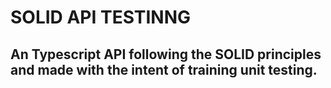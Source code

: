 # SOLID API TESTINNG

## An Typescript API following the SOLID principles and made with the intent of training unit testing.